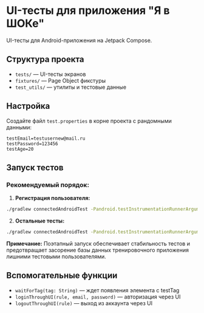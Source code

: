 # UI-тесты для приложения "Я в ШОКе"

UI-тесты для Android-приложения на Jetpack Compose.

## Структура проекта

- `tests/` — UI-тесты экранов
- `fixtures/` — Page Object фикстуры
- `test_utils/` — утилиты и тестовые данные

## Настройка

Создайте файл `test.properties` в корне проекта с рандомными данными:
```
testEmail=testusernew@mail.ru
testPassword=123456
testAge=20
```

## Запуск тестов

### Рекомендуемый порядок:

1. **Регистрация пользователя:**
```sh
./gradlew connectedAndroidTest -Pandroid.testInstrumentationRunnerArguments.class=ru.yavshok.app.tests.RegisterUserFromPropertiesTest
```

2. **Остальные тесты:**
```sh
./gradlew connectedAndroidTest -Pandroid.testInstrumentationRunnerArguments.notClass=ru.yavshok.app.tests.RegisterUserFromPropertiesTest
```

**Примечание:** Поэтапный запуск обеспечивает стабильность тестов и предотвращает засорение базы данных тренировочного приложения лишними тестовыми пользователями.

## Вспомогательные функции
- `waitForTag(tag: String)` — ждет появления элемента с testTag
- `loginThroughUI(rule, email, password)` — авторизация через UI
- `logoutThroughUI(rule)` — выход из аккаунта через UI






